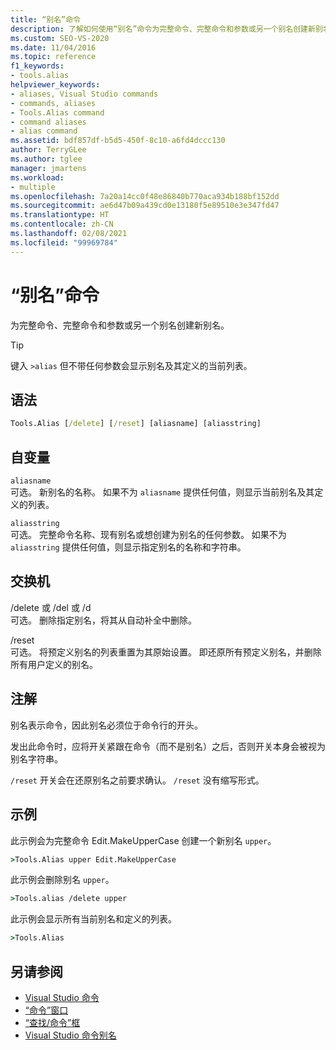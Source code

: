 ```yaml
---
title: “别名”命令
description: 了解如何使用“别名”命令为完整命令、完整命令和参数或另一个别名创建新别名。
ms.custom: SEO-VS-2020
ms.date: 11/04/2016
ms.topic: reference
f1_keywords:
- tools.alias
helpviewer_keywords:
- aliases, Visual Studio commands
- commands, aliases
- Tools.Alias command
- command aliases
- alias command
ms.assetid: bdf857df-b5d5-450f-8c10-a6fd4dccc130
author: TerryGLee
ms.author: tglee
manager: jmartens
ms.workload:
- multiple
ms.openlocfilehash: 7a20a14cc0f48e86840b770aca934b188bf152dd
ms.sourcegitcommit: ae6d47b09a439cd0e13180f5e89510e3e347fd47
ms.translationtype: HT
ms.contentlocale: zh-CN
ms.lasthandoff: 02/08/2021
ms.locfileid: "99969784"
---
```

# <a name="alias-command"></a>“别名”命令
为完整命令、完整命令和参数或另一个别名创建新别名。

> [!TIP]
> 键入 `>alias` 但不带任何参数会显示别名及其定义的当前列表。

## <a name="syntax"></a>语法

```cmd
Tools.Alias [/delete] [/reset] [aliasname] [aliasstring]
```

## <a name="arguments"></a>自变量
`aliasname`\
可选。 新别名的名称。 如果不为 `aliasname` 提供任何值，则显示当前别名及其定义的列表。

`aliasstring`\
可选。 完整命令名称、现有别名或想创建为别名的任何参数。 如果不为 `aliasstring` 提供任何值，则显示指定别名的名称和字符串。

## <a name="switches"></a>交换机
/delete 或 /del 或 /d\
可选。 删除指定别名，将其从自动补全中删除。

/reset\
可选。 将预定义别名的列表重置为其原始设置。 即还原所有预定义别名，并删除所有用户定义的别名。

## <a name="remarks"></a>注解
别名表示命令，因此别名必须位于命令行的开头。

发出此命令时，应将开关紧跟在命令（而不是别名）之后，否则开关本身会被视为别名字符串。

`/reset` 开关会在还原别名之前要求确认。 `/reset` 没有缩写形式。

## <a name="examples"></a>示例
此示例会为完整命令 Edit.MakeUpperCase 创建一个新别名 `upper`。

```cmd
>Tools.Alias upper Edit.MakeUpperCase
```

此示例会删除别名 `upper`。

```cmd
>Tools.alias /delete upper
```

此示例会显示所有当前别名和定义的列表。

```cmd
>Tools.Alias
```

## <a name="see-also"></a>另请参阅

- [Visual Studio 命令](../../ide/reference/visual-studio-commands.md)
- [“命令”窗口](../../ide/reference/command-window.md)
- [“查找/命令”框](../../ide/find-command-box.md)
- [Visual Studio 命令别名](../../ide/reference/visual-studio-command-aliases.md)
